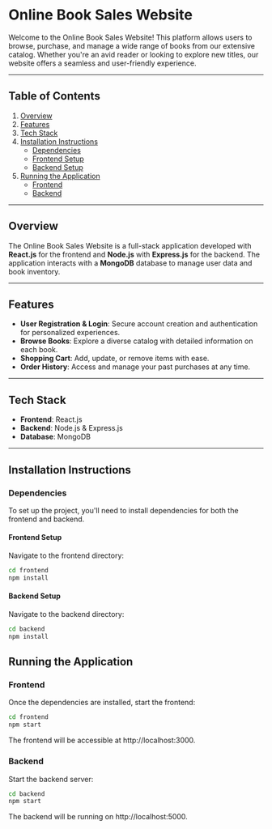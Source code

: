 # Online Book Sales Website

Welcome to the Online Book Sales Website! This platform allows users to browse, purchase, and manage a wide range of books from our extensive catalog. Whether you're an avid reader or looking to explore new titles, our website offers a seamless and user-friendly experience.

---

## Table of Contents

1. [Overview](#overview)
2. [Features](#features)
3. [Tech Stack](#tech-stack)
4. [Installation Instructions](#installation-instructions)
   - [Dependencies](#dependencies)
   - [Frontend Setup](#frontend-setup)
   - [Backend Setup](#backend-setup)
5. [Running the Application](#running-the-application)
   - [Frontend](#frontend)
   - [Backend](#backend)


---

## Overview

The Online Book Sales Website is a full-stack application developed with **React.js** for the frontend and **Node.js** with **Express.js** for the backend. The application interacts with a **MongoDB** database to manage user data and book inventory.

---

## Features

- **User Registration & Login**: Secure account creation and authentication for personalized experiences.
- **Browse Books**: Explore a diverse catalog with detailed information on each book.
- **Shopping Cart**: Add, update, or remove items with ease.
- **Order History**: Access and manage your past purchases at any time.

---

## Tech Stack

- **Frontend**: React.js
- **Backend**: Node.js & Express.js
- **Database**: MongoDB

---

## Installation Instructions

### Dependencies

To set up the project, you'll need to install dependencies for both the frontend and backend.

#### Frontend Setup

Navigate to the frontend directory:

```bash
cd frontend
npm install
```

#### Backend Setup

Navigate to the backend directory:

```bash
cd backend
npm install
```

## Running the Application
### Frontend
Once the dependencies are installed, start the frontend:
```bash
cd frontend
npm start
```
The frontend will be accessible at http://localhost:3000.

### Backend
Start the backend server:
```bash
cd backend
npm start
```
The backend will be running on http://localhost:5000.
